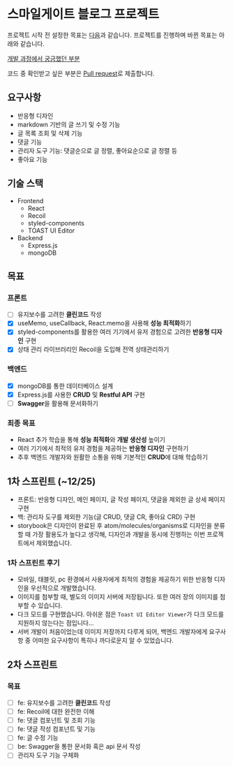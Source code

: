 # 스마일게이트 블로그 프로젝트

프로젝트 시작 전 설정한 목표는 [다음](/docs/목표%20설정.md)과 같습니다. 프로젝트를 진행하며 바뀐 목표는 아래와 같습니다.

[개발 과정에서 궁금했던 부분](/docs/개발%20과정에서%20궁금했던%20부분.md)

코드 중 확인받고 싶은 부분은 [Pull request](https://github.com/j8won/smilegate-blog/pull/10)로 제출합니다.

## 요구사항

- 반응형 디자인
- markdown 기반의 글 쓰기 및 수정 기능
- 글 목록 조회 및 삭제 기능
- 댓글 기능
- 관리자 도구 기능: 댓글순으로 글 정렬, 좋아요순으로 글 정렬 등
- 좋아요 기능

## 기술 스택
- Frontend
    - React
    - Recoil
    - styled-components
    - TOAST UI Editor
- Backend
    - Express.js
    - mongoDB
## 목표
### 프론트

- [ ] 유지보수를 고려한 **클린코드** 작성
- [x] useMemo, useCallback, React.memo을 사용해 **성능 최적화**하기
- [x] styled-components를 활용한 여러 기기에서 유저 경험으로 고려한 **반응형 디자인** 구현
- [x] 상태 관리 라이브러리인 Recoil을 도입해 전역 상태관리하기

### 백엔드

- [x] mongoDB를 통한 데이터베이스 설계
- [x] Express.js를 사용한 **CRUD** 및 **Restful API** 구현
- [ ] **Swagger**을 활용해 문서화하기

### 최종 목표

- React 추가 학습을 통해 **성능 최적화**와 **개발 생산성** 높이기
- 여러 기기에서 최적의 유저 경험을 제공하는 **반응형 디자인** 구현하기
- 추후 백엔드 개발자와 원활한 소통을 위해 기본적인 **CRUD**에 대해 학습하기

## 1차 스프린트 (~12/25)
- 프론트: 반응형 디자인, 메인 페이지, 글 작성 페이지, 댓글을 제외한 글 상세 페이지 구현
- 백: 관리자 도구를 제외한 기능(글 CRUD, 댓글 CR, 좋아요 CRD) 구현
- storybook은 디자인이 완료된 후 atom/molecules/organisms로 디자인을 분류할 때 가장 활용도가 높다고 생각해, 디자인과 개발을 동시에 진행하는 이번 프로젝트에서 제외했습니다.


### 1차 스프린트 후기
- 모바일, 태블릿, pc 환경에서 사용자에게 최적의 경험을 제공하기 위한 반응형 디자인을 우선적으로 개발했습니다.
- 이미지를 첨부할 때, 별도의 이미지 서버에 저장됩니다. 또한 여러 장의 이미지를 첨부할 수 있습니다.
- 다크 모드를 구현했습니다. 아쉬운 점은 `Toast UI Editor Viewer`가 다크 모드를 지원하지 않는다는 점입니다...
- 서버 개발이 처음이었는데 이미지 저장까지 다루게 되어, 백엔드 개발자에게 요구사항 중 어떠한 요구사항이 특히나 까다로운지 알 수 있었습니다.

## 2차 스프린트
### 목표
- [ ] fe: 유지보수를 고려한 **클린코드** 작성
- [ ] fe: Recoil에 대한 완전한 이해
- [ ] fe: 댓글 컴포넌트 및 조회 기능
- [ ] fe: 댓글 작성 컴포넌트 및 기능
- [ ] fe: 글 수정 기능
- [ ] be: Swagger을 통한 문서화 혹은 api 문서 작성
- [ ] 관리자 도구 기능 구체화
